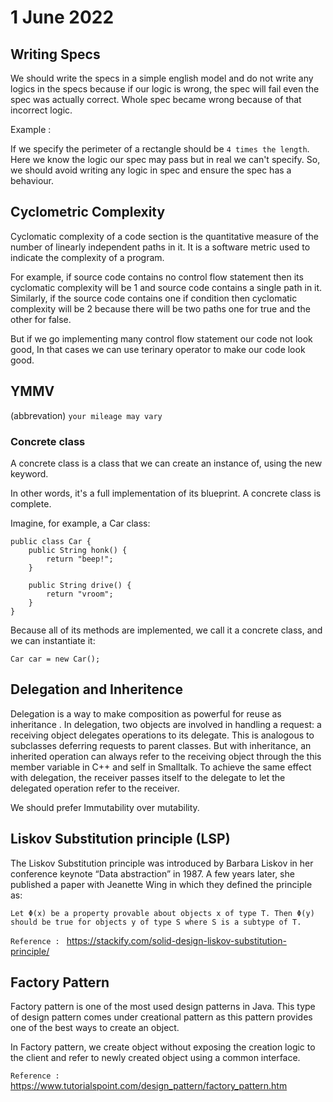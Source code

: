 # 1 June 2022

## Writing Specs
We should write the specs in a simple english model and do not write any logics in the specs because if our logic is wrong, the spec will fail even the spec was actually correct. Whole spec became wrong because of that incorrect logic. 

Example :

If we specify the perimeter of a rectangle should be `4 times the length`. Here we know the logic our spec may pass but in real we can't specify. So, we should avoid writing any logic in spec and ensure the spec has a behaviour.

## Cyclometric Complexity
Cyclomatic complexity of a code section is the quantitative measure of the number of linearly independent paths in it. It is a software metric used to indicate the complexity of a program.

For example, if source code contains no control flow statement then its cyclomatic complexity will be 1 and source code contains a single path in it. Similarly, if the source code contains one if condition then cyclomatic complexity will be 2 because there will be two paths one for true and the other for false. 

But if we go implementing many control flow statement our code not look good, In that cases we can use terinary operator to make our code look good.


## YMMV

(abbrevation) `your mileage may vary`

### Concrete class

A concrete class is a class that we can create an instance of, using the new keyword.

In other words, it's a full implementation of its blueprint. A concrete class is complete.

Imagine, for example, a Car class:

```
public class Car {
    public String honk() {
        return "beep!";
    }

    public String drive() {
        return "vroom";
    }
}
```

Because all of its methods are implemented, we call it a concrete class, and we can instantiate it:

```
Car car = new Car();
```

## Delegation and Inheritence
Delegation is a way to make composition as powerful for reuse as inheritance . In delegation, two objects are involved in handling a request: a receiving object delegates operations to its delegate. This is analogous to subclasses deferring requests to parent classes. But with inheritance, an inherited operation can always refer to the receiving object through the this member variable in C++ and self in Smalltalk. To achieve the same effect with delegation, the receiver passes itself to the delegate to let the delegated operation refer to the receiver.

We should prefer Immutability over mutability.

## Liskov Substitution principle (LSP)
The Liskov Substitution principle was introduced by Barbara Liskov in her conference keynote “Data abstraction” in 1987. A few years later, she published a paper with Jeanette Wing in which they defined the principle as:

```
Let Φ(x) be a property provable about objects x of type T. Then Φ(y) should be true for objects y of type S where S is a subtype of T.
```

`Reference : ` https://stackify.com/solid-design-liskov-substitution-principle/

## Factory Pattern
Factory pattern is one of the most used design patterns in Java. This type of design pattern comes under creational pattern as this pattern provides one of the best ways to create an object.

In Factory pattern, we create object without exposing the creation logic to the client and refer to newly created object using a common interface.

`Reference : ` https://www.tutorialspoint.com/design_pattern/factory_pattern.htm